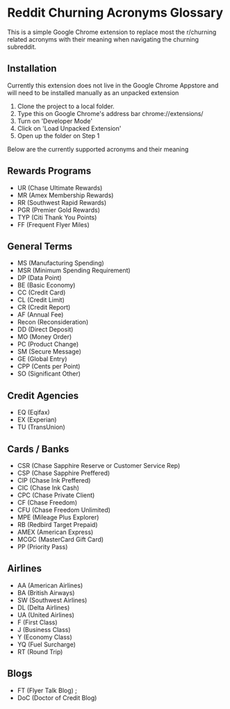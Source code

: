 # Reddit Churning Acronyms Glossary
This is a simple Google Chrome extension to replace most the r/churning related acronyms with their meaning when navigating the churning subreddit. 

## Installation
Currently this extension does not live in the Google Chrome Appstore and will need to be installed manually as an unpacked extension 
1. Clone the project to a local folder. 
2. Type this on Google Chrome's address bar chrome://extensions/ 
3. Turn on 'Developer Mode'
4. Click on 'Load Unpacked Extension'
5. Open up the folder on Step 1



Below are the currently supported acronyms and their meaning

## Rewards Programs
* UR (Chase Ultimate Rewards)
* MR (Amex Membership Rewards) 
* RR (Southwest Rapid Rewards) 
* PGR (Premier Gold Rewards) 
* TYP (Citi Thank You Points) 
* FF (Frequent Flyer Miles) 

## General Terms
* MS (Manufacturing Spending) 
* MSR (Minimum Spending Requirement)
* DP (Data Point) 
* BE (Basic Economy) 
* CC (Credit Card)
* CL (Credit Limit) 
* CR (Credit Report) 
* AF (Annual Fee) 
* Recon (Reconsideration) 
* DD (Direct Deposit) 
* MO (Money Order)
* PC (Product Change) 
* SM (Secure Message) 
* GE (Global Entry)
* CPP (Cents per Point) 
* SO (Significant Other) 

## Credit Agencies
* EQ (Eqifax) 
* EX (Experian) 
* TU (TransUnion) 

## Cards / Banks
* CSR (Chase Sapphire Reserve or Customer Service Rep)
* CSP (Chase Sapphire Preffered)
* CIP (Chase Ink Preffered) 
* CIC (Chase Ink Cash) 
* CPC (Chase Private Client) 
* CF (Chase Freedom) 
* CFU (Chase Freedom Unlimited) 
* MPE (Mileage Plus Explorer) 
* RB (Redbird Target Prepaid)
* AMEX (American Express) 
* MCGC (MasterCard Gift Card) 
* PP (Priority Pass) 
             
## Airlines
* AA (American Airlines) 
* BA (British Airways) 
* SW (Southwest Airlines)
* DL (Delta Airlines) 
* UA (United Airlines)
* F (First Class) 
* J (Business Class)
* Y (Economy Class) 
* YQ (Fuel Surcharge)
* RT (Round Trip) 

## Blogs
* FT (Flyer Talk Blog) ;
* DoC (Doctor of Credit Blog)
